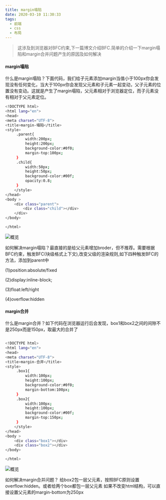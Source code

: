 ```yaml
---
title: margin塌陷
date: 2020-03-10 11:30:33
tags:
  - 前端
  - css
  - 布局
---
```


>这涉及到浏览器对BFC约束,下一篇博文介绍BFC.简单的介绍一下margin塌陷和margin合并问题产生的原因及如何解决

#### margin塌陷

什么是margin塌陷？下面代码，我们给子元素添加margin当值小于100px你会发现没有任何变化，当大于100px你会发现父元素和子元素一起变动，父子元素的位置没有变动。这就是产生了margin塌陷，父元素相对于浏览器定位，而子元素没有相对于父元素定位。

``` bash
<!DOCTYPE html>
<html lang="en">
<head>
<meta charset="UTF-8">
<title>margin-塌陷</title>
<style>
     .parent{
         width:200px;
         height:200px;
         background-color:#0f0;
         margin-top:100px;
     }
     .child{
         width:50px;
	     height:50px;
         background-color:#00f;
         opacity:0.8;
     }
    </style>
</head>
<body >
	<div class="parent">
		<div class="child"></div>
	</div>
</body>

</html>

```

![概览](/assets/img/margin1.png)


如何解决margin塌陷？最直接的是给父元素增加broder，但不推荐。需要根据BFC约束，触发BFC(块级格式上下文),改变父级的渲染规则,如下四种触发BFC的方法，添加到parent中

(1)position:absolute/fixed

(2)display:inline-block;

(3)float:left/right

(4)overflow:hidden


#### margin合并

什么是margin合并？如下代码在浏览器运行后会发现，box1和box2之间的间隙不是250px而是150px，取最大的合并了

``` bash

<!DOCTYPE html>
<html lang="en">
<head>
<meta charset="UTF-8">
<title>margin-合并</title>
<style>
     .box1{
         width:100px;
         height:100px;
         background-color:#0f0;
         margin-bottom:100px;
     }
     .box2{
         width:100px;
	     height:100px;
         background-color:#00f;
		 margin-top:150px;
     }
    </style>
</head>
<body >
	<div class="box1"></div>
	<div class="box2"></div>
</body>

</html>

```

![概览](/assets/img/margin2.png)

如何解决margin合并问题？ 给box2包一层父元素，按照BFC原则设置overflow:hidden。或者给两个box都包一层父元素
如果不改变html结构，可以直接设置父元素的margin-bottom为250px
